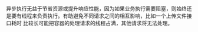 异步执行无益于节省资源或提升响应性能，因为如果业务执行需要阻塞，则始终还是要有线程来负责执行。有助避免不同请求之间的相互影响，比如一个上传文件接口耗时
比较长可能把容器的处理请求的线程占满，其他请求将无法处理。    
